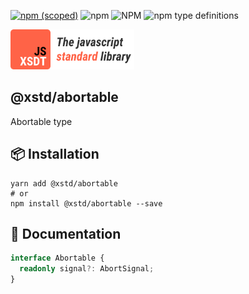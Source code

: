 [![npm (scoped)](https://img.shields.io/npm/v/@xstd/abortable.svg)](https://www.npmjs.com/package/@xstd/abortable)
![npm](https://img.shields.io/npm/dm/@xstd/abortable.svg)
![NPM](https://img.shields.io/npm/l/@xstd/abortable.svg)
![npm type definitions](https://img.shields.io/npm/types/@xstd/abortable.svg)

<picture>
  <source height="64" media="(prefers-color-scheme: dark)" srcset="https://github.com/xstd-js/website/blob/main/assets/logo/png/logo-large-dark.png?raw=true">
  <source height="64" media="(prefers-color-scheme: light)" srcset="https://github.com/xstd-js/website/blob/main/assets/logo/png/logo-large-light.png?raw=true">
  <img height="64" alt="Shows a black logo in light color mode and a white one in dark color mode." src="https://github.com/xstd-js/website/blob/main/assets/logo/png/logo-large-light.png?raw=true">
</picture>

## @xstd/abortable

Abortable type

## 📦 Installation

```shell
yarn add @xstd/abortable
# or
npm install @xstd/abortable --save
```

## 📜 Documentation

```ts
interface Abortable {
  readonly signal?: AbortSignal;
}
```


